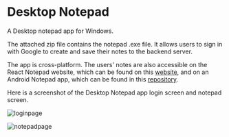 # Desktop Notepad
A Desktop notepad app for Windows.

The attached zip file contains the notepad .exe file. It allows users to sign in with Google to create and save their notes to the backend server.

The app is cross-platform. The users' notes are also accessible on the React Notepad website, which can be found on this [website](https://notepad.kevindang12.com/signin), and on an Android Notepad app, which can be found in this [repository](https://github.com/KevinDang12/android-notepad-auth).

Here is a screenshot of the Desktop Notepad app login screen and notepad screen.

![loginpage](https://github.com/KevinDang12/Desktop-Notepad/assets/90794211/28147802-9a6c-4bf4-bd0d-e2e54ec94a7d)

![notepadpage](https://github.com/KevinDang12/Desktop-Notepad/assets/90794211/a6685c92-e49c-410f-a10f-2fcbe3cc88a6)

